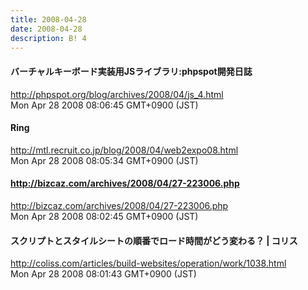 ```yaml
---
title: 2008-04-28
date: 2008-04-28
description: B! 4
---
```


#### バーチャルキーボード実装用JSライブラリ:phpspot開発日誌
http://phpspot.org/blog/archives/2008/04/js_4.html<br>
Mon Apr 28 2008 08:06:45 GMT+0900 (JST)<br>


#### Ring
http://mtl.recruit.co.jp/blog/2008/04/web2expo08.html<br>
Mon Apr 28 2008 08:05:34 GMT+0900 (JST)<br>


#### http://bizcaz.com/archives/2008/04/27-223006.php
http://bizcaz.com/archives/2008/04/27-223006.php<br>
Mon Apr 28 2008 08:02:45 GMT+0900 (JST)<br>


####   スクリプトとスタイルシートの順番でロード時間がどう変わる？ | コリス
http://coliss.com/articles/build-websites/operation/work/1038.html<br>
Mon Apr 28 2008 08:01:43 GMT+0900 (JST)<br>


